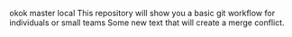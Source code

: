 okok
master
local
This repository will show you a basic git workflow for individuals or small teams
Some new text that will create a merge conflict.
